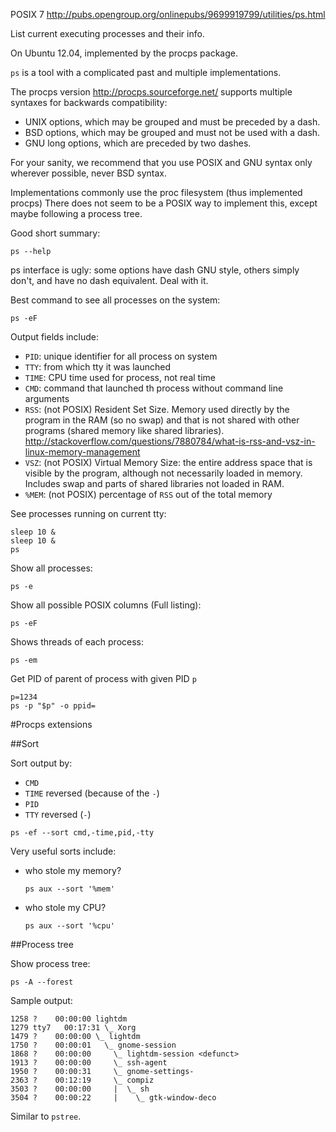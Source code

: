 POSIX 7 <http://pubs.opengroup.org/onlinepubs/9699919799/utilities/ps.html>

List current executing processes and their info.

On Ubuntu 12.04, implemented by the procps package.

`ps` is a tool with a complicated past and multiple implementations.

The procps version <http://procps.sourceforge.net/> supports
multiple syntaxes for backwards compatibility:

- UNIX options, which may be grouped and must be preceded by a dash.
- BSD options, which may be grouped and must not be used with a dash.
- GNU long options, which are preceded by two dashes.

For your sanity, we recommend that you use POSIX and GNU syntax
only wherever possible, never BSD syntax.

Implementations commonly use the proc filesystem (thus implemented procps)
There does not seem to be a POSIX way to implement this,
except maybe following a process tree.

Good short summary:

    ps --help

ps interface is ugly: some options have dash GNU style,
others simply don't, and have no dash equivalent.
Deal with it.

Best command to see all processes on the system:

    ps -eF

Output fields include:

- `PID`: unique identifier for all process on system
- `TTY`: from which tty it was launched
- `TIME`: CPU time used for process, not real time
- `CMD`: command that launched th process without command line arguments
- `RSS`: (not POSIX) Resident Set Size. Memory used directly by the program in the RAM (so no swap)
         and that is not shared with other programs (shared memory like shared libraries).
         <http://stackoverflow.com/questions/7880784/what-is-rss-and-vsz-in-linux-memory-management>
- `VSZ`: (not POSIX) Virtual Memory Size: the entire address space that is visible by the program,
         although not necessarily loaded in memory. Includes swap and parts of shared libraries
         not loaded in RAM.
- `%MEM`: (not POSIX) percentage of `RSS` out of the total memory

See processes running on current tty:

    sleep 10 &
    sleep 10 &
    ps

Show all processes:

    ps -e

Show all possible POSIX columns (Full listing):

    ps -eF

Shows threads of each process:

    ps -em

Get PID of parent of process with given PID `p`

    p=1234
    ps -p "$p" -o ppid=

#Procps extensions

##Sort

Sort output by:

- `CMD`
- `TIME` reversed (because of the `-`)
- `PID`
- `TTY` reversed (`-`)

<!-- -->

    ps -ef --sort cmd,-time,pid,-tty

Very useful sorts include:

-   who stole my memory?

        ps aux --sort '%mem'

-   who stole my CPU?

        ps aux --sort '%cpu'

##Process tree

Show process tree:

    ps -A --forest

Sample output:

    1258 ?    00:00:00 lightdm
    1279 tty7   00:17:31 \_ Xorg
    1479 ?    00:00:00 \_ lightdm
    1750 ?    00:00:01   \_ gnome-session
    1868 ?    00:00:00     \_ lightdm-session <defunct>
    1913 ?    00:00:00     \_ ssh-agent
    1950 ?    00:00:31     \_ gnome-settings-
    2363 ?    00:12:19     \_ compiz
    3503 ?    00:00:00     |  \_ sh
    3504 ?    00:00:22     |    \_ gtk-window-deco

Similar to `pstree`.
